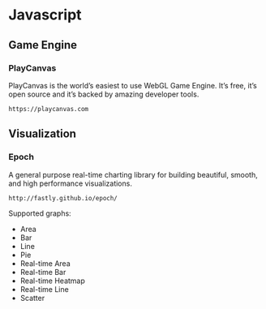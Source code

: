 # Javascript

## Game Engine

### PlayCanvas
PlayCanvas is the world’s easiest to use WebGL Game Engine. It’s free, it’s open source and it’s backed by amazing developer tools.

```
https://playcanvas.com
```

## Visualization

### Epoch
A general purpose real-time charting library for building beautiful, smooth, and high performance visualizations.

```
http://fastly.github.io/epoch/
```

Supported graphs:
* Area
* Bar
* Line
* Pie
* Real-time Area
* Real-time Bar
* Real-time Heatmap
* Real-time Line
* Scatter
